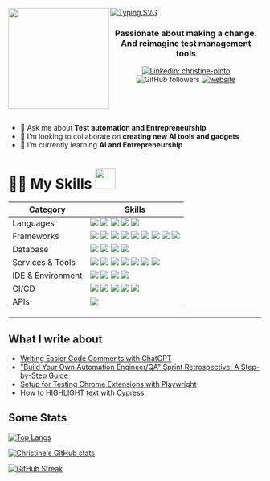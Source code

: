 <img align="left" width="200" height="200" src="https://github.com/Christine-Pinto/Christine-Pinto/blob/main/octochristine/octochristine.gif?raw=true"></a>

[![Typing SVG](https://readme-typing-svg.herokuapp.com?color=%2307181F&size=30&width=500&lines=Hello+%F0%9F%91%8B+%F0%9F%91%A9%E2%80%8D%2C+I'm+Christine)](https://git.io/typing-svg)
<h3 align="center">Passionate about making a change. And reimagine test management tools</h3>
<div align="center">
  
[![Linkedin: christine-pinto](https://img.shields.io/badge/_Christine-Pinto-blue?style=flat-square&logo=Linkedin&logoColor=white&link=https://www.linkedin.com/in/Christine-Pinto/)](https://www.linkedin.com/in/Christine-Pinto/)
![GitHub followers](https://img.shields.io/github/followers/Christine-Pinto?label=Follow&style=social)
[![website](https://img.shields.io/badge/Website-46a2f1.svg?&style=flat-square&logo=Google-Chrome&logoColor=white&link=https://www.epictestquest.com/)](https://www.epictestquest.com/)
  
</div>
<br><br><br>

- 💬 Ask me about **Test automation and Entrepreneurship**
- 👯 I’m looking to collaborate on **creating new AI tools and gadgets**
- 🌱 I’m currently learning **AI and Entrepreneurship**

# 👩‍💼 My Skills <img src='https://user-images.githubusercontent.com/74038190/206662607-d9e7591e-bbf9-42f9-9386-29efc927bc16.gif' width="40"> 

| Category        | Skills        |
|-----------------|---------------|
| Languages       | <img src="https://img.shields.io/badge/-javascript-F7DF1E?&style=for-the-badge&logo=javascript&logoColor=black" /> <img src="https://img.shields.io/badge/c%23-%23239120.svg?style=for-the-badge&logo=csharp&logoColor=white"> <img src="https://img.shields.io/badge/typescript-%23007ACC.svg?style=for-the-badge&logo=typescript&logoColor=white"> <img src="https://img.shields.io/badge/php-%23777BB4.svg?style=for-the-badge&logo=php&logoColor=white"> <img src="https://img.shields.io/badge/Python-3776AB?logo=python&logoColor=fff&style=for-the-badge">|
| Frameworks| <img src="https://img.shields.io/badge/Playwright-45ba4b?style=for-the-badge&logo=Playwright&logoColor=white" /> <img src="https://img.shields.io/badge/Cypress-17202C?style=for-the-badge&logo=cypress&logoColor=white" /> <img src="https://img.shields.io/badge/React-20232A?style=for-the-badge&logo=react&logoColor=61DAFB"/> <img src="https://img.shields.io/badge/TestCafe-36B6E5?logo=testcafe&logoColor=fff&style=for-the-badge" /> <img src="https://img.shields.io/badge/Mocha-8D6748?style=for-the-badge&logo=Mocha&logoColor=white" /> <img src="https://img.shields.io/badge/Selenium-43B02A?style=for-the-badge&logo=Selenium&logoColor=white" /> <img src="https://img.shields.io/badge/Node.js-339933?style=for-the-badge&logo=nodedotjs&logoColor=white"/> <img src="https://img.shields.io/badge/chai-A30701?style=for-the-badge&logo=chai&logoColor=white" /> <img src="https://img.shields.io/badge/.NET-5C2D91?style=for-the-badge&logo=.net&logoColor=white"> |
| Database | <img src="https://img.shields.io/badge/MongoDB-4EA94B?style=for-the-badge&logo=mongodb&logoColor=white"/> <img src="https://img.shields.io/badge/Oracle-F80000?style=for-the-badge&logo=oracle&logoColor=black" /> <img src="https://img.shields.io/badge/MySQL-005C84?style=for-the-badge&logo=mysql&logoColor=white"/> <img src="https://img.shields.io/badge/Microsoft%20SQL%20Server-CC2927?style=for-the-badge&logo=microsoft%20sql%20server&logoColor=white/">|
| Services & Tools| <img src="https://img.shields.io/badge/GitHub-000000?style=for-the-badge&logo=github&logoColor=white"/> <img src="https://img.shields.io/badge/Apache%20JMeter-D22128?logo=apachejmeter&logoColor=fff&style=for-the-badge"/> <img src="https://img.shields.io/badge/GIT-E44C30?style=for-the-badge&logo=git&logoColor=white"/> <img src="https://img.shields.io/badge/ChatGPT-74aa9c?style=for-the-badge&logo=openai&logoColor=white" /> <img src="https://img.shields.io/badge/Canva-%2300C4CC.svg?style=for-the-badge&logo=Canva&logoColor=white" /> <img src="https://img.shields.io/badge/Jira-0052CC?style=for-the-badge&logo=Jira&logoColor=white" /> <img src="https://img.shields.io/badge/gitlab-%23181717.svg?style=for-the-badge&logo=gitlab&logoColor=white">|
| IDE & Environment | <img src="https://img.shields.io/badge/VSCode-0078D4?style=for-the-badge&logo=visual%20studio%20code&logoColor=white" /> <img src="https://img.shields.io/badge/Atom-%2366595C.svg?style=for-the-badge&logo=atom&logoColor=white">  <img src="https://img.shields.io/badge/Eclipse-FE7A16.svg?style=for-the-badge&logo=Eclipse&logoColor=white">  <img src="https://img.shields.io/badge/Notepad++-90E59A.svg?style=for-the-badge&logo=notepad%2b%2b&logoColor=black">|
| CI/CD         | <img src="https://img.shields.io/badge/circleci-343434?style=for-the-badge&logo=circleci&logoColor=white" /> <img src="https://img.shields.io/badge/Jenkins-D24939?style=for-the-badge&logo=Jenkins&logoColor=white" /> <img src="https://img.shields.io/badge/github%20actions-%232671E5.svg?style=for-the-badge&logo=githubactions&logoColor=white" /> <img src="https://img.shields.io/badge/Docker-2CA5E0?style=for-the-badge&logo=docker&logoColor=white"/> <img src="https://img.shields.io/badge/travis%20ci-%232B2F33.svg?style=for-the-badge&logo=travis&logoColor=white"/>|
| APIs | <img src="https://img.shields.io/badge/Postman-FF6C37?style=for-the-badge&logo=Postman&logoColor=white" />  |

---

## What I write about

<!-- BLOG-POST-LIST:START -->
- [Writing Easier Code Comments with ChatGPT](https://dev.to/christinepinto/writing-easier-code-comments-with-chatgpt-3g89)
- [&quot;Build Your Own Automation Engineer/QA&quot; Sprint Retrospective: A Step-by-Step Guide](https://dev.to/christinepinto/build-your-own-automation-engineerqa-sprint-retrospective-a-step-by-step-guide-38op)
- [Setup for Testing Chrome Extensions with Playwright](https://dev.to/christinepinto/embarking-on-a-playwright-journey-testing-chrome-extensions-9p)
- [How to HIGHLIGHT text with Cypress](https://dev.to/christinepinto/how-to-highlight-text-with-cypress-43do)
<!-- BLOG-POST-LIST:END -->

## Some Stats

[![Top Langs](https://github-readme-stats.vercel.app/api/top-langs?username=Christine-Pinto&show_icons=true&locale=en&layout=compact)]()

[![Christine's GitHub stats](https://github-readme-stats.vercel.app/api?username=Christine-Pinto&show_icons=true&locale=en)]()

[![GitHub Streak](https://github-readme-streak-stats.herokuapp.com?user=Christine-Pinto&theme=tokyonight_duo)]()
